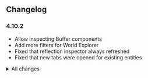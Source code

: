 ## Changelog

### 4.10.2
- Allow inspecting Buffer components
- Add more filters for World Explorer
- Fixed that reflection inspector always refreshed
- Fixed that new tabs were opened for existing entities

<details>
<summary>All changes</summary>

### 4.10.1
- Fixed issue where Entity Inspector Tabs did not have [ECS] in their name.

### 4.10.0
- Released ECS Unity Explorer Extension

* Previous versions skipped *
</details>

